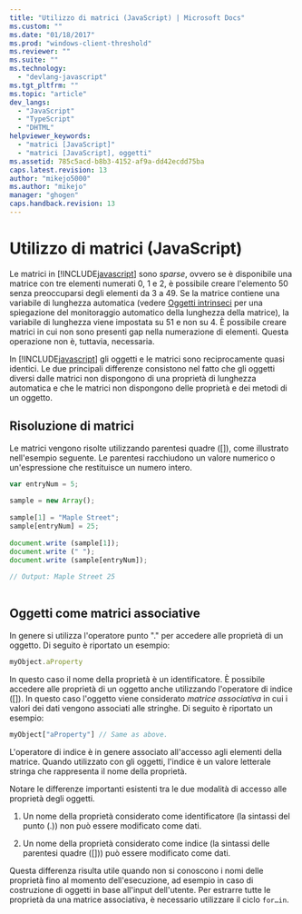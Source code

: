 ```yaml
---
title: "Utilizzo di matrici (JavaScript) | Microsoft Docs"
ms.custom: ""
ms.date: "01/18/2017"
ms.prod: "windows-client-threshold"
ms.reviewer: ""
ms.suite: ""
ms.technology: 
  - "devlang-javascript"
ms.tgt_pltfrm: ""
ms.topic: "article"
dev_langs: 
  - "JavaScript"
  - "TypeScript"
  - "DHTML"
helpviewer_keywords: 
  - "matrici [JavaScript]"
  - "matrici [JavaScript], oggetti"
ms.assetid: 785c5acd-b8b3-4152-af9a-dd42ecdd75ba
caps.latest.revision: 13
author: "mikejo5000"
ms.author: "mikejo"
manager: "ghogen"
caps.handback.revision: 13
---
```

# Utilizzo di matrici (JavaScript)
Le matrici in [!INCLUDE[javascript](../../javascript/includes/javascript-md.md)] sono *sparse*,  ovvero se è disponibile una matrice con tre elementi numerati 0, 1 e 2, è possibile creare l'elemento 50 senza preoccuparsi degli elementi da 3 a 49.  Se la matrice contiene una variabile di lunghezza automatica \(vedere [Oggetti intrinseci](../../javascript/intrinsic-objects-javascript.md) per una spiegazione del monitoraggio automatico della lunghezza della matrice\), la variabile di lunghezza viene impostata su 51 e non su 4.  È possibile creare matrici in cui non sono presenti gap nella numerazione di elementi. Questa operazione non è, tuttavia, necessaria.  
  
 In [!INCLUDE[javascript](../../javascript/includes/javascript-md.md)] gli oggetti e le matrici sono reciprocamente quasi identici.  Le due principali differenze consistono nel fatto che gli oggetti diversi dalle matrici non dispongono di una proprietà di lunghezza automatica e che le matrici non dispongono delle proprietà e dei metodi di un oggetto.  
  
## Risoluzione di matrici  
 Le matrici vengono risolte utilizzando parentesi quadre \(\[\]\), come illustrato nell'esempio seguente.  Le parentesi racchiudono un valore numerico o un'espressione che restituisce un numero intero.  
  
```javascript  
var entryNum = 5;  
  
sample = new Array();  
  
sample[1] = "Maple Street";  
sample[entryNum] = 25;  
  
document.write (sample[1]);  
document.write (" ");  
document.write (sample[entryNum]);  
  
// Output: Maple Street 25  
  
```  
  
## Oggetti come matrici associative  
 In genere si utilizza l'operatore punto "." per accedere alle proprietà di un oggetto.  Di seguito è riportato un esempio:  
  
```javascript  
myObject.aProperty  
```  
  
 In questo caso il nome della proprietà è un identificatore.  È possibile accedere alle proprietà di un oggetto anche utilizzando l'operatore di indice \(\[\]\).  In questo caso l'oggetto viene considerato *matrice associativa* in cui i valori dei dati vengono associati alle stringhe.  Di seguito è riportato un esempio:  
  
```javascript  
myObject["aProperty"] // Same as above.  
```  
  
 L'operatore di indice è in genere associato all'accesso agli elementi della matrice.  Quando utilizzato con gli oggetti, l'indice è un valore letterale stringa che rappresenta il nome della proprietà.  
  
 Notare le differenze importanti esistenti tra le due modalità di accesso alle proprietà degli oggetti.  
  
1.  Un nome della proprietà considerato come identificatore \(la sintassi del punto \(.\)\) non può essere modificato come dati.  
  
2.  Un nome della proprietà considerato come indice \(la sintassi delle parentesi quadre \(\[\]\)\) può essere modificato come dati.  
  
 Questa differenza risulta utile quando non si conoscono i nomi delle proprietà fino al momento dell'esecuzione, ad esempio in caso di costruzione di oggetti in base all'input dell'utente.  Per estrarre tutte le proprietà da una matrice associativa, è necessario utilizzare il ciclo `for…in`.